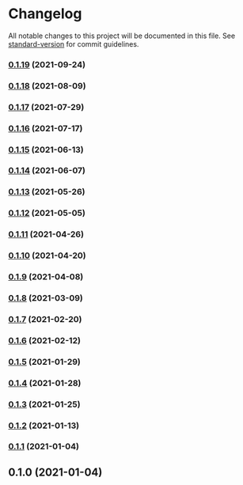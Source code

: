 # Changelog

All notable changes to this project will be documented in this file. See [standard-version](https://github.com/conventional-changelog/standard-version) for commit guidelines.

### [0.1.19](https://github.com/xtokenmarket/abis/compare/v0.1.18...v0.1.19) (2021-09-24)

### [0.1.18](https://github.com/xtokenmarket/abis/compare/v0.1.17...v0.1.18) (2021-08-09)

### [0.1.17](https://github.com/xtokenmarket/abis/compare/v0.1.16...v0.1.17) (2021-07-29)

### [0.1.16](https://github.com/xtokenmarket/abis/compare/v0.1.15...v0.1.16) (2021-07-17)

### [0.1.15](https://github.com/xtokenmarket/abis/compare/v0.1.14...v0.1.15) (2021-06-13)

### [0.1.14](https://github.com/xtokenmarket/abis/compare/v0.1.13...v0.1.14) (2021-06-07)

### [0.1.13](https://github.com/xtokenmarket/abis/compare/v0.1.12...v0.1.13) (2021-05-26)

### [0.1.12](https://github.com/xtokenmarket/abis/compare/v0.1.11...v0.1.12) (2021-05-05)

### [0.1.11](https://github.com/xtokenmarket/abis/compare/v0.1.10...v0.1.11) (2021-04-26)

### [0.1.10](https://github.com/xtokenmarket/abis/compare/v0.1.9...v0.1.10) (2021-04-20)

### [0.1.9](https://github.com/xtokenmarket/abis/compare/v0.1.8...v0.1.9) (2021-04-08)

### [0.1.8](https://github.com/xtokenmarket/abis/compare/v0.1.7...v0.1.8) (2021-03-09)

### [0.1.7](https://github.com/xtokenmarket/abis/compare/v0.1.6...v0.1.7) (2021-02-20)

### [0.1.6](https://github.com/xtokenmarket/abis/compare/v0.1.5...v0.1.6) (2021-02-12)

### [0.1.5](https://github.com/xtokenmarket/abis/compare/v0.1.4...v0.1.5) (2021-01-29)

### [0.1.4](https://github.com/xtokenmarket/abis/compare/v0.1.3...v0.1.4) (2021-01-28)

### [0.1.3](https://github.com/xtokenmarket/abis/compare/v0.1.2...v0.1.3) (2021-01-25)

### [0.1.2](https://github.com/xtokenmarket/abis/compare/v0.1.1...v0.1.2) (2021-01-13)

### [0.1.1](https://github.com/xtokenmarket/abis/compare/v0.1.0...v0.1.1) (2021-01-04)

## 0.1.0 (2021-01-04)

